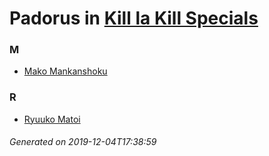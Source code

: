 # Padorus in [Kill la Kill Specials](https://myanimelist.net/anime/21659/Kill_la_Kill_Specials)

### M
* [Mako Mankanshoku](https://github.com/shadow578/Project-Padoru/blob/master/table-of-contents/characters/MakoMankanshoku.md)

### R
* [Ryuuko Matoi](https://github.com/shadow578/Project-Padoru/blob/master/table-of-contents/characters/RyuukoMatoi.md)

###### Generated on 2019-12-04T17:38:59
